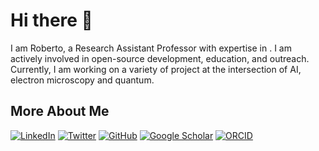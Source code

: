 # Hi there 👋

I am Roberto, a Research Assistant Professor with expertise in . I am actively involved in open-source development, education, and outreach. Currently, I am working on a variety of project at the intersection of AI, electron microscopy and quantum.

## More About Me

[![LinkedIn](https://img.shields.io/badge/LinkedIn-blue?style=flat-square&logo=linkedin)](https://www.linkedin.com/in/robertodosreis/)
[![Twitter](https://img.shields.io/badge/Twitter-blue?style=flat-square&logo=twitter)](https://twitter.com/robertomsreis)
[![GitHub](https://img.shields.io/badge/GitHub-black?style=flat-square&logo=github)](https://github.com/rmsreis)
[![Google Scholar](https://img.shields.io/badge/Google%20Scholar-blue?style=flat-square&logo=googlescholar)](https://scholar.google.com/citations?user=PMMe42EAAAAJ&hl=en)
[![ORCID](https://img.shields.io/badge/ORCID-green?style=flat-square&logo=orcid)](https://orcid.org/0000-0002-6011-6078)
